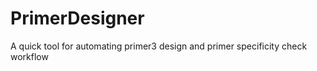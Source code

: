 PrimerDesigner
==============

A quick tool for automating primer3 design and primer specificity check workflow
